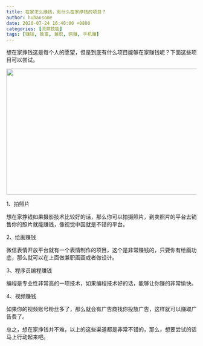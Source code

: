 ```yaml
---
title: 在家怎么挣钱，有什么在家挣钱的项目？
author: huhansome
date: 2020-07-24 16:40:00 +0800
categories: [流弊技能]
tags: [赚钱, 致富, 兼职, 网赚, 手机赚]
---
```



想在家挣钱这是每个人的愿望，但是到底有什么项目能够在家赚钱呢？下面这些项目可以尝试。

<img src="http://www.jinduoxia.com.cn/d/file/2020-12-08/a3122bae9254e157de2fcd142f1a1110.jpg" style="width: 600px; height: 333px;"/>

1、拍照片

想在家挣钱如果摄影技术比较好的话，那么你可以拍摄照片，到卖照片的平台去销售你的照片就能赚钱，像视觉中国就是不错的平台。

2、绘画赚钱

微信表情开放平台就有一个表情制作的项目，这个是非常赚钱的，只要你有绘画功底，那么就可以在上面做兼职画画或者做设计。

3、程序员编程赚钱

编程是专业性非常高的一项技术，如果编程技术好的话，能够让你赚的非常愉快。

4、视频赚钱

如果你的视频账号粉丝多了，那么就会有广告商找你投放广告，这样就可以赚取广告费了。

总之，想在家挣钱并不难，以上的这些渠道都是非常不错的，那么，想要尝试的话马上行动起来吧。
